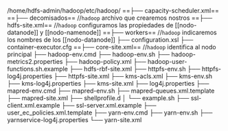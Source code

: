 /home/hdfs-admin/hadoop/etc/hadoop/
	 ==├── capacity-scheduler.xml== 
	 ==├── decomisados== //`hadoop` archivo que crearemos nostros
	==├── hdfs-site.xml== //`hadoop` configuramos las propiedades de  [[nodo-datanode]] y [[nodo-namenode]]
	==├── workers== //`hadoop` indicaremos los nombres de los [[nodo-datanode]]
	├── configuration.xsl
	 ├── container-executor.cfg
	  ==├── core-site.xml== //`hadoop` identifica al nodo principal
	 ├── hadoop-env.cmd
	 ├── hadoop-env.sh
	 ├── hadoop-metrics2.properties
	 ├── hadoop-policy.xml
	 ├── hadoop-user-functions.sh.example
	 ├── hdfs-rbf-site.xml
	 ├── httpfs-env.sh
	 ├── httpfs-log4j.properties
	 ├── httpfs-site.xml
	 ├── kms-acls.xml
	 ├── kms-env.sh
	 ├── kms-log4j.properties
	 ├── kms-site.xml
	 ├── log4j.properties
	 ├── mapred-env.cmd
	 ├── mapred-env.sh
	 ├── mapred-queues.xml.template
	 ├── mapred-site.xml
	 ├── shellprofile.d
	 │   └── example.sh
	 ├── ssl-client.xml.example
	 ├── ssl-server.xml.example
	 ├── user_ec_policies.xml.template
	 ├── yarn-env.cmd
	 ├── yarn-env.sh
	 ├── yarnservice-log4j.properties
	 └── yarn-site.xml